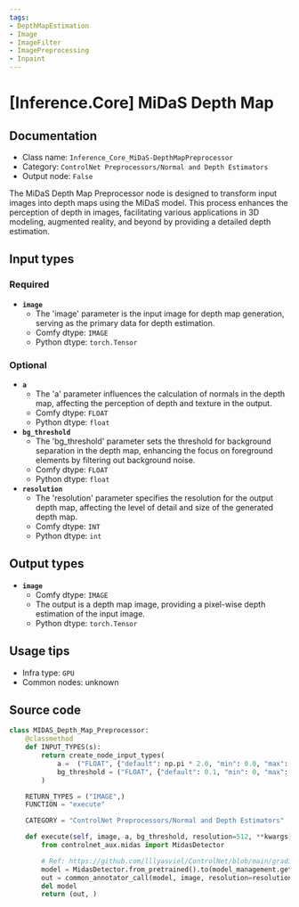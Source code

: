 ```yaml
---
tags:
- DepthMapEstimation
- Image
- ImageFilter
- ImagePreprocessing
- Inpaint
---
```


# [Inference.Core] MiDaS Depth Map
## Documentation
- Class name: `Inference_Core_MiDaS-DepthMapPreprocessor`
- Category: `ControlNet Preprocessors/Normal and Depth Estimators`
- Output node: `False`

The MiDaS Depth Map Preprocessor node is designed to transform input images into depth maps using the MiDaS model. This process enhances the perception of depth in images, facilitating various applications in 3D modeling, augmented reality, and beyond by providing a detailed depth estimation.
## Input types
### Required
- **`image`**
    - The 'image' parameter is the input image for depth map generation, serving as the primary data for depth estimation.
    - Comfy dtype: `IMAGE`
    - Python dtype: `torch.Tensor`
### Optional
- **`a`**
    - The 'a' parameter influences the calculation of normals in the depth map, affecting the perception of depth and texture in the output.
    - Comfy dtype: `FLOAT`
    - Python dtype: `float`
- **`bg_threshold`**
    - The 'bg_threshold' parameter sets the threshold for background separation in the depth map, enhancing the focus on foreground elements by filtering out background noise.
    - Comfy dtype: `FLOAT`
    - Python dtype: `float`
- **`resolution`**
    - The 'resolution' parameter specifies the resolution for the output depth map, affecting the level of detail and size of the generated depth map.
    - Comfy dtype: `INT`
    - Python dtype: `int`
## Output types
- **`image`**
    - Comfy dtype: `IMAGE`
    - The output is a depth map image, providing a pixel-wise depth estimation of the input image.
    - Python dtype: `torch.Tensor`
## Usage tips
- Infra type: `GPU`
- Common nodes: unknown


## Source code
```python
class MIDAS_Depth_Map_Preprocessor:
    @classmethod
    def INPUT_TYPES(s):
        return create_node_input_types(
            a =  ("FLOAT", {"default": np.pi * 2.0, "min": 0.0, "max": np.pi * 5.0, "step": 0.05}),
            bg_threshold = ("FLOAT", {"default": 0.1, "min": 0, "max": 1, "step": 0.05})
        )

    RETURN_TYPES = ("IMAGE",)
    FUNCTION = "execute"

    CATEGORY = "ControlNet Preprocessors/Normal and Depth Estimators"

    def execute(self, image, a, bg_threshold, resolution=512, **kwargs):
        from controlnet_aux.midas import MidasDetector

        # Ref: https://github.com/lllyasviel/ControlNet/blob/main/gradio_depth2image.py
        model = MidasDetector.from_pretrained().to(model_management.get_torch_device())
        out = common_annotator_call(model, image, resolution=resolution, a=a, bg_th=bg_threshold)
        del model
        return (out, )

```
